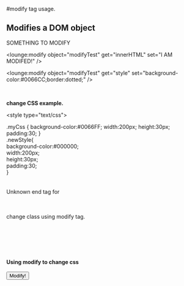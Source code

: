 #modify tag usage.


## Modifies a DOM object ##
<div>SOMETHING TO MODIFY</div>



&lt;lounge:modify object="modifyTest" get="innerHTML" set="I AM MODIFED!" /&gt;




&lt;lounge:modify object="modifyTest" get="style" set="background-color:#0066CC;border:dotted;" /&gt;



<br />

**change CSS example.**



&lt;style type="text/css"&gt;


.myCss {
background-color:#0066FF;
width:200px;
height:30px;
padding:30;
}
<br>
.newStyle{<br>
background-color:#000000;<br>
width:200px;<br>
height:30px;<br>
padding:30;<br>
}<br>
<br>
<br>
Unknown end tag for </style><br>
<br>
<br>
<div>
change class using modify tag.<br>
</div>

<br>
<br>
<lounge:modify object="someDiv" get="class" set="newStyle" /><br>
<br>
<br>
<br>
<b>Using modify to change css</b>
<br>
<br>
<input type="button" name="btnModify" value="Modify!" onclick="modify(this, 'click')" /><br>
<br>
<br>
<br>
<br>
<lounge:modify object="someDiv" get="class" set="newStyle" on="btnModify.click" /><br>
<br>
<br>
<br>
<br>
<br>
<br>
<lounge:modify object="div" get="color" set="red" /><br>
<br>
<br>
<br>
<br>
<lounge:modify object="div" get="visibility" set="hidden" /><br>
<br>
<br>
<br>
<br>
<lounge:modify object="div" get="className" set="basic" on="btnModify.click" /><br>
<br>
<br>
<br>
<br>
<lounge:modify object="div" get="marginLeft" set="100px" /><br>
<br>

